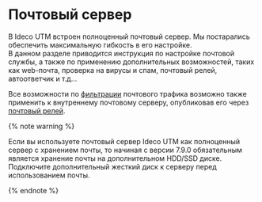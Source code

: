 # Почтовый сервер

В Ideco UTM встроен полноценный почтовый сервер. Мы постарались обеспечить максимальную гибкость в его настройке.  
В данном разделе приводится инструкция по настройке почтовой службы, а также по применению дополнительных возможностей, таких как web-почта, проверка на вирусы и спам, почтовый релей, автоответчик и т.д...

Все возможности по [фильтрации](filtering-scheme-for-mail-traffic.md) почтового трафика возможно также применить к внутреннему почтовому серверу, опубликовав его через [почтовый релей](../../publishing-resources/config-mail-relay-to-publish-on-a-local-network.md).

{% note warning %}

Если вы используете почтовый сервер Ideco UTM как полноценный сервер с хранением почты, то начиная с версии 7.9.0 обязательным является хранение почты на дополнительном HDD/SSD диске. Подключите дополнительный жесткий диск к серверу перед использованием почты.

{% endnote %}

